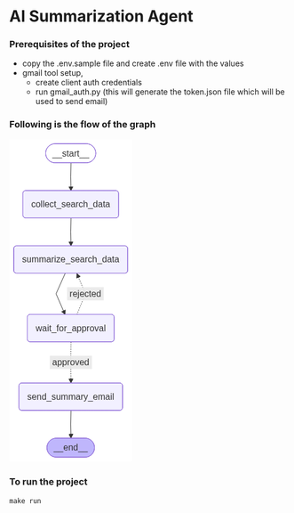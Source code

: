 # AI Summarization Agent

### Prerequisites of the project
* copy the .env.sample file and create .env file with the values
* gmail tool setup,
  * create client auth credentials
  * run gmail_auth.py (this will generate the token.json file which will be used to send email)

### Following is the flow of the graph
![LangGraph Flow](graph.png)

### To run the project
```commandline
make run
```

